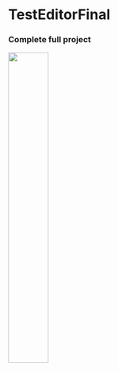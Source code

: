 # TestEditorFinal

### Complete full project

  <img src ="https://github.com/IT20253912/IT20253912/blob/main/gif/itpm.gif" width = "40%">
